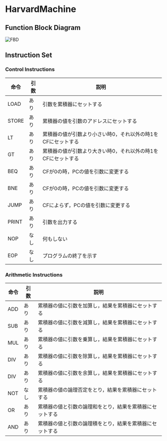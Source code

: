 # HarvardMachine

## Function Block Diagram

![FBD](https://pbs.twimg.com/media/ElHJmVSUUAAEb0Z?format=png&name=large)

## Instruction Set

### Control Instructions
| 命令  | 引数  | 説明                                                    |
| ----- | ---- | ------------------------------------------------------- |
| LOAD  | あり  | 引数を累積器にセットする                                  |
| STORE | あり  | 累積器の値を引数のアドレスにセットする                     |
| LT    | あり  | 累積器の値が引数より小さい時0，それ以外の時1をCFにセットする |
| GT    | あり  | 累積器の値が引数より大きい時0，それ以外の時1をCFにセットする |
| BEQ   | あり  | CFが0の時，PCの値を引数に変更する                          |
| BNE   | あり  | CFが0の時，PCの値を引数に変更する                          |
| JUMP  | あり  | CFによらず，PCの値を引数に変更する                         |
| PRINT | あり  | 引数を出力する                                           |
| NOP   | なし  | 何もしない                                               |
| EOP   | なし  | プログラムの終了を示す                                    |

### Arithmetic Instructions
| 命令  | 引数  | 説明                                                    |
| ----- | ---- | ------------------------------------------------------- |
| ADD   | あり  | 累積器の値に引数を加算し，結果を累積器にセットする          |
| SUB   | あり  | 累積器の値に引数を減算し，結果を累積器にセットする          |
| MUL   | あり  | 累積器の値に引数を乗算し，結果を累積器にセットする          |
| DIV   | あり  | 累積器の値に引数を除算し，結果を累積器にセットする          |
| DIV   | あり  | 累積器の値に引数を余算し，結果を累積器にセットする          |
| NOT   | なし  | 累積器の値の論理否定をとり，結果を累積器にセットする        |
| OR    | あり  | 累積器の値と引数の論理和をとり，結果を累積器にセットする     |
| AND   | あり  | 累積器の値と引数の論理積をとり，結果を累積器にセットする     |

